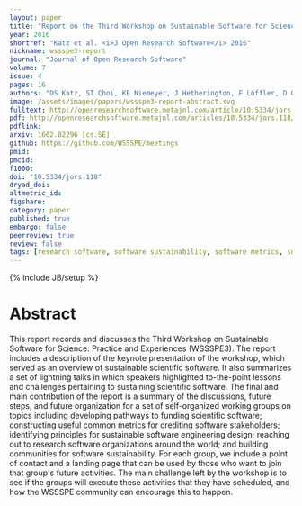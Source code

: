 ```yaml
---
layout: paper
title: "Report on the Third Workshop on Sustainable Software for Science: Practice and Experiences (WSSSPE3)"
year: 2016
shortref: "Katz et al. <i>J Open Research Software</i> 2016"
nickname: wssspe3-report
journal: "Journal of Open Research Software"
volume: 7
issue: 4
pages: 16
authors: "DS Katz, ST Choi, KE Niemeyer, J Hetherington, F Löffler, D Gunter, R Idaszak, SR Brandt, MA Miller, S Gesing, ND Jones, N Weber, S Marru, G Allen, B Penzenstadler, CC Venters, E Davis, L Hwang, I Todorov, A Patra, and M de Val-Borro"
image: /assets/images/papers/wssspe3-report-abstract.svg
fulltext: http://openresearchsoftware.metajnl.com/article/10.5334/jors.118/
pdf: http://openresearchsoftware.metajnl.com/articles/10.5334/jors.118/galley/194/download/
pdflink:
arxiv: 1602.02296 [cs.SE]
github: https://github.com/WSSSPE/meetings
pmid:
pmcid:
f1000:
doi: "10.5334/jors.118"
dryad_doi:
altmetric_id:
figshare:
category: paper
published: true
embargo: false
peerreview: true
review: false
tags: [research software, software sustainability, software metrics, software citation, software credit]
---
```

{% include JB/setup %}

# Abstract

This report records and discusses the Third Workshop on Sustainable Software for Science: Practice and Experiences (WSSSPE3). The report includes a description of the keynote presentation of the workshop, which served as an overview of sustainable scientific software. It also summarizes a set of lightning talks in which speakers highlighted to-the-point lessons and challenges pertaining to sustaining scientific software. The final and main contribution of the report is a summary of the discussions, future steps, and future organization for a set of self-organized working groups on topics including developing pathways to funding scientific software; constructing useful common metrics for crediting software stakeholders; identifying principles for sustainable software engineering design; reaching out to research software organizations around the world; and building communities for software sustainability. For each group, we include a point of contact and a landing page that can be used by those who want to join that group's future activities. The main challenge left by the workshop is to see if the groups will execute these activities that they have scheduled, and how the WSSSPE community can encourage this to happen.
